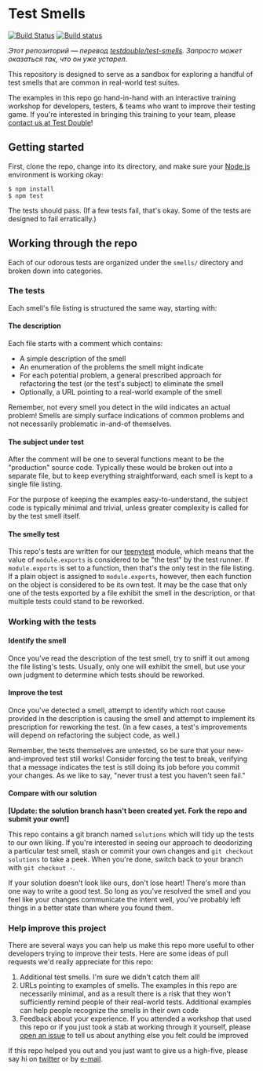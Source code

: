 # Test Smells

[![Build Status](https://travis-ci.org/testdouble/test-smells.svg?branch=master)](https://travis-ci.org/testdouble/test-smells)
[![Build status](https://ci.appveyor.com/api/projects/status/4bj4uiu7q894scg2/branch/master?svg=true)](https://ci.appveyor.com/project/searls/test-smells/branch/master)

_Этот репозиторий — перевод [testdouble/test-smells](https://github.com/testdouble/test-smells).
Запросто может оказаться так, что он уже устарел._

This repository is designed to serve as a sandbox for exploring a handful of test
smells that are common in real-world test suites.

The examples in this repo go hand-in-hand with an interactive training workshop
for developers, testers, & teams who want to improve their testing game. If
you're interested in bringing this training to your team, please [contact us at
Test Double](mailto:hello+testsmells@testdouble.com)!

## Getting started

First, clone the repo, change into its directory, and make sure your
[Node.js](http://nodejs.org) environment is working okay:

```
$ npm install
$ npm test
```

The tests should pass. (If a few tests fail, that's okay. Some of the tests are
designed to fail erratically.)

## Working through the repo

Each of our odorous tests are organized under the `smells/` directory and broken
down into categories.

### The tests

Each smell's file listing is structured the same way, starting with:

#### The description

Each file starts with a comment which contains:

* A simple description of the smell
* An enumeration of the problems the smell might indicate
* For each potential problem, a general prescribed approach for refactoring the
test (or the test's subject) to eliminate the smell
* Optionally, a URL pointing to a real-world example of the smell

Remember, not every smell you detect in the wild indicates an actual problem!
Smells are simply surface indications of common problems and not necessarily
problematic in-and-of themselves.

#### The subject under test

After the comment will be one to several functions meant to be the "production"
source code. Typically these would be broken out into a separate file, but to
keep everything straightforward, each smell is kept to a single file listing.

For the purpose of keeping the examples easy-to-understand, the subject code is
typically minimal and trivial, unless greater complexity is called for by the
test smell itself.

#### The smelly test

This repo's tests are written for our
[teenytest](https://github.com/testdouble/teenytest) module, which means that
the value of `module.exports` is considered to be "the test" by the test runner.
If `module.exports` is set to a function, then that's the only test in the file
listing. If a plain object is assigned to `module.exports`, however, then each
function on the object is considered to be its own test. It may be the case that only
one of the tests exported by a file exhibit the smell in the description, or that
multiple tests could stand to be reworked.

### Working with the tests

#### Identify the smell

Once you've read the description of the test smell, try to sniff it out among the
file listing's tests. Usually, only one will exhibit the smell, but use your own
judgment to determine which tests should be reworked.

#### Improve the test

Once you've detected a smell, attempt to identify which root cause provided in
the description is causing the smell and attempt to implement its prescription
for reworking the test. (In a few cases, a test's improvements will depend on
refactoring the subject code, as well.)

Remember, the tests themselves are untested, so be sure that your
new-and-improved test still works! Consider forcing the test to break, verifying
that a message indicates the test is still doing its job before you commit your
changes. As we like to say, "never trust a test you haven't seen fail."

#### Compare with our solution

**[Update: the solution branch hasn't been created yet. Fork the repo and submit
your own!]**

This repo contains a git branch named `solutions` which will tidy up the tests to
our own liking. If you're interested in seeing our approach to deodorizing a
particular test smell, stash or commit your own changes and `git checkout
solutions` to take a peek. When you're done, switch back to your branch with `git
checkout -`.

If your solution doesn't look like ours, don't lose heart! There's more than one
way to write a good test. So long as you've resolved the smell and you feel like
your changes communicate the intent well, you've probably left things in a better
state than where you found them.

### Help improve this project

There are several ways you can help us make this repo more useful to other
developers trying to improve their tests. Here are some ideas of pull requests
we'd really appreciate for this repo:

1. Additional test smells. I'm sure we didn't catch them all!
2. URLs pointing to examples of smells. The examples in this repo are necessarily
minimal, and as a result there is a risk that they won't sufficiently remind
people of their real-world tests. Additional examples can help people recognize
the smells in their own code
3. Feedback about your experience. If you attended a workshop that used this repo
or if you just took a stab at working through it yourself, please [open an
issue](https://github.com/testdouble/test-smells/issues/new) to tell us about
anything else you felt could be improved

If this repo helped you out and you just want to give us a high-five, please say
hi on [twitter](https://twitter.com/testdouble) or by
[e-mail](mailto:hello@testdouble.com).
